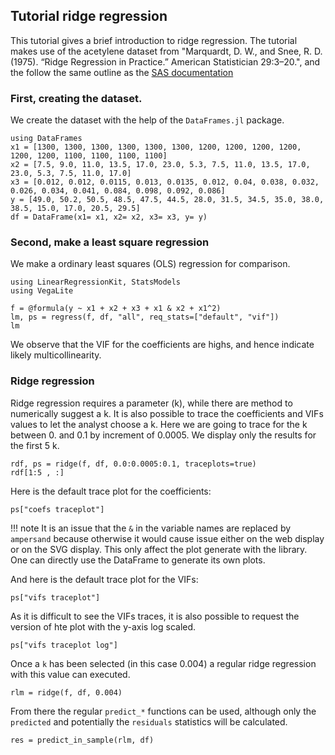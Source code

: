 ## Tutorial ridge regression

This tutorial gives a brief introduction to ridge regression. The tutorial makes use of the acetylene dataset from "Marquardt, D. W., and Snee, R. D. (1975). “Ridge Regression in Practice.” American Statistician 29:3–20.", and the follow the same outline as the [SAS documentation](https://documentation.sas.com/doc/en/statug/15.2/statug_reg_examples05.htm)

### First, creating the dataset.

We create the dataset with the help of the `DataFrames.jl` package.

```@example ridgeregression
using DataFrames
x1 = [1300, 1300, 1300, 1300, 1300, 1300, 1200, 1200, 1200, 1200, 1200, 1200, 1100, 1100, 1100, 1100]
x2 = [7.5, 9.0, 11.0, 13.5, 17.0, 23.0, 5.3, 7.5, 11.0, 13.5, 17.0, 23.0, 5.3, 7.5, 11.0, 17.0]
x3 = [0.012, 0.012, 0.0115, 0.013, 0.0135, 0.012, 0.04, 0.038, 0.032, 0.026, 0.034, 0.041, 0.084, 0.098, 0.092, 0.086]
y = [49.0, 50.2, 50.5, 48.5, 47.5, 44.5, 28.0, 31.5, 34.5, 35.0, 38.0, 38.5, 15.0, 17.0, 20.5, 29.5]
df = DataFrame(x1= x1, x2= x2, x3= x3, y= y)

```

### Second, make a least square regression

We make a ordinary least squares (OLS) regression for comparison.

```@example ridgeregression
using LinearRegressionKit, StatsModels
using VegaLite

f = @formula(y ~ x1 + x2 + x3 + x1 & x2 + x1^2)
lm, ps = regress(f, df, "all", req_stats=["default", "vif"])
lm
```

We observe that the VIF for the coefficients are highs, and hence indicate likely multicollinearity.

### Ridge regression

Ridge regression requires a parameter (k), while there are method to numerically suggest a k. It is also possible to trace the coefficients and VIFs values to let the analyst choose a k. Here we are going to trace for the k between 0. and 0.1 by increment of 0.0005. We display only the results for the first 5 k.

```@example ridgeregression
rdf, ps = ridge(f, df, 0.0:0.0005:0.1, traceplots=true)
rdf[1:5 , :]
```

Here is the default trace plot for the coefficients:
```@example ridgeregression
ps["coefs traceplot"]
```
!!! note
    It is an issue that the `&` in the variable names are replaced by ` ampersand ` because otherwise it would cause issue either on the web display or on the SVG display. This only affect the plot generate with the library. One can directly use the DataFrame to generate its own plots. 

And here is the default trace plot for the VIFs:
```@example ridgeregression
ps["vifs traceplot"]
```

As it is difficult to see the VIFs traces, it is also possible to request the version of hte plot with the y-axis log scaled.
```@example ridgeregression
ps["vifs traceplot log"]
```

Once a `k` has been selected (in this case 0.004) a regular ridge regression with this value can executed.
```@example ridgeregression
rlm = ridge(f, df, 0.004)
```

From there the regular `predict_*` functions can be used, although only the `predicted` and potentially the `residuals` statistics will be calculated.

```@example ridgeregression
res = predict_in_sample(rlm, df)
```
